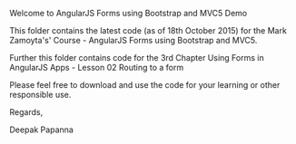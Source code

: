 Welcome to AngularJS Forms using Bootstrap and MVC5 Demo

This folder contains the latest code (as of 18th October 2015) for the Mark Zamoyta's' Course - AngularJS Forms using Bootstrap and MVC5.

Further this folder contains code for the 3rd Chapter Using Forms in AngularJS Apps - Lesson 02 Routing to a form

Please feel free to download and use the code for your learning or other responsible use.


Regards, 

Deepak Papanna